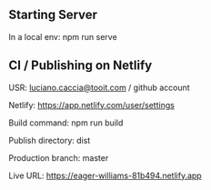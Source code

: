 ## Starting Server
In a local env: npm run serve

## CI / Publishing on Netlify

USR: luciano.caccia@tooit.com / github account

Netlify: https://app.netlify.com/user/settings

Build command: npm run build

Publish directory: dist

Production branch: master

Live URL: https://eager-williams-81b494.netlify.app


